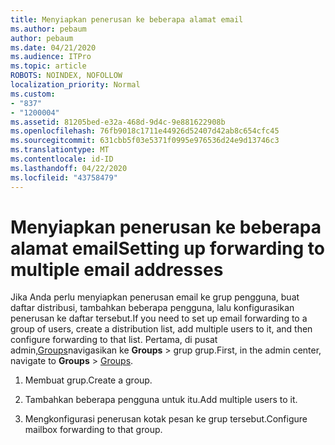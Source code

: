 ```yaml
---
title: Menyiapkan penerusan ke beberapa alamat email
ms.author: pebaum
author: pebaum
ms.date: 04/21/2020
ms.audience: ITPro
ms.topic: article
ROBOTS: NOINDEX, NOFOLLOW
localization_priority: Normal
ms.custom:
- "837"
- "1200004"
ms.assetid: 81205bed-e32a-468d-9d4c-9e881622908b
ms.openlocfilehash: 76fb9018c1711e44926d52407d42ab8c654cfc45
ms.sourcegitcommit: 631cbb5f03e5371f0995e976536d24e9d13746c3
ms.translationtype: MT
ms.contentlocale: id-ID
ms.lasthandoff: 04/22/2020
ms.locfileid: "43758479"
---
```

# <a name="setting-up-forwarding-to-multiple-email-addresses"></a><span data-ttu-id="5ac9c-102">Menyiapkan penerusan ke beberapa alamat email</span><span class="sxs-lookup"><span data-stu-id="5ac9c-102">Setting up forwarding to multiple email addresses</span></span>

<span data-ttu-id="5ac9c-103">Jika Anda perlu menyiapkan penerusan email ke grup pengguna, buat daftar distribusi, tambahkan beberapa pengguna, lalu konfigurasikan penerusan ke daftar tersebut.</span><span class="sxs-lookup"><span data-stu-id="5ac9c-103">If you need to set up email forwarding to a group of users, create a distribution list, add multiple users to it, and then configure forwarding to that list.</span></span> <span data-ttu-id="5ac9c-104">Pertama, di pusat admin,[Groups](https://portal.office.com/adminportal/home#/groups)navigasikan ke **Groups** > grup grup.</span><span class="sxs-lookup"><span data-stu-id="5ac9c-104">First, in the admin center, navigate to **Groups** > [Groups](https://portal.office.com/adminportal/home#/groups).</span></span>
  
1. <span data-ttu-id="5ac9c-105">Membuat grup.</span><span class="sxs-lookup"><span data-stu-id="5ac9c-105">Create a group.</span></span>

2. <span data-ttu-id="5ac9c-106">Tambahkan beberapa pengguna untuk itu.</span><span class="sxs-lookup"><span data-stu-id="5ac9c-106">Add multiple users to it.</span></span>

3. <span data-ttu-id="5ac9c-107">Mengkonfigurasi penerusan kotak pesan ke grup tersebut.</span><span class="sxs-lookup"><span data-stu-id="5ac9c-107">Configure mailbox forwarding to that group.</span></span>
